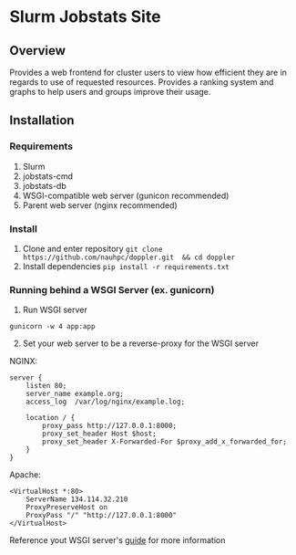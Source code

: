 # Slurm Jobstats Site

## Overview

Provides a web frontend for cluster users to view how efficient they are in regards to use of requested resources. Provides a ranking system and graphs to help users and groups improve their usage.

## Installation

### Requirements
1. Slurm
2. jobstats-cmd
3. jobstats-db
4. WSGI-compatible web server (gunicon recommended)
5. Parent web server (nginx recommended)

### Install
1. Clone and enter repository `git clone https://github.com/nauhpc/doppler.git  && cd doppler`
2. Install dependencies `pip install -r requirements.txt`

### Running behind a WSGI Server (ex. gunicorn)
1. Run WSGI server
```
gunicorn -w 4 app:app
```
2. Set your web server to be a reverse-proxy for the WSGI server


NGINX:
```
server {
    listen 80;
    server_name example.org;
    access_log  /var/log/nginx/example.log;

    location / {
        proxy_pass http://127.0.0.1:8000;
        proxy_set_header Host $host;
        proxy_set_header X-Forwarded-For $proxy_add_x_forwarded_for;
    }
}
```


Apache:
```
<VirtualHost *:80>
    ServerName 134.114.32.210
    ProxyPreserveHost on
    ProxyPass "/" "http://127.0.0.1:8000"
</VirtualHost>
```
Reference yout WSGI server's [guide](http://gunicorn.org/#quickstart) for more information
